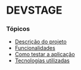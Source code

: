 <h1>DEVSTAGE</h1>

### Tópicos

- [Descrição do projeto](#descrição-do-projeto)
- [Funcionalidades](#funcionalidades)
- [Como testar a aplicação](#como-testar-a-aplicação)
- [Tecnologias utilizadas](#tecnologias-utilizadas)
